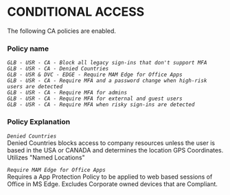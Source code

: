 # CONDITIONAL ACCESS
The following CA policies are enabled.  

### Policy name  

_`GLB - USR - CA - Block all legacy sign-ins that don't support MFA`_  
_`GLB - USR - CA - Denied Countries`_  
_`GLB - USR & DVC - EDGE - Require MAM Edge for Office Apps`_  
_`GLB - USR - CA - Require MFA and a password change when high-risk users are detected`_    
_`GLB - USR - CA - Require MFA for admins`_  
_`GLB - USR - CA - Require MFA for external and guest users`_    
_`GLB - USR - CA - Require MFA when risky sign-ins are detected`_  

### Policy Explanation  

_`Denied Countries`_  
Denied Countries blocks access to company resources unless the user is based in the USA or CANADA and determines the location GPS Coordinates. Utilizes "Named Locations"  

_`Require MAM Edge for Office Apps`_  
Requires a App Protection Policy to be applied to web based sessions of Office in MS Edge. Excludes Corporate owned devices that are Compliant.